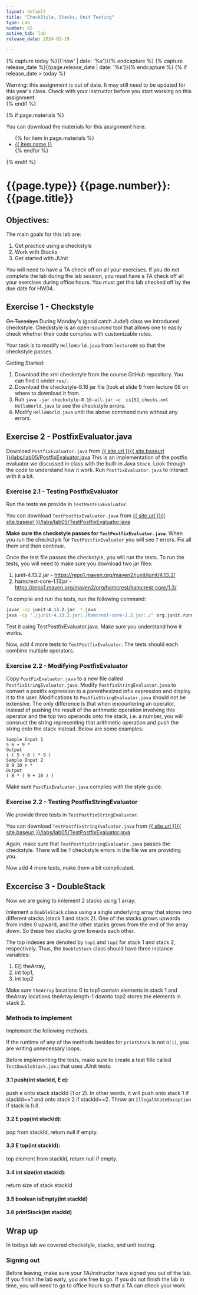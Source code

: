 ```yaml
---
layout: default
title: "CheckStyle, Stacks, Unit Testing"
type: Lab
number: 05
active_tab: lab
release_date: 2024-02-19

---
```


<!-- Check whether the assignment is ready to release -->
{% capture today %}{{'now' | date: '%s'}}{% endcapture %}
{% capture release_date %}{{page.release_date | date: '%s'}}{% endcapture %}
{% if release_date > today %} 
<div class="alert alert-danger">
Warning: this assignment is out of date.  It may still need to be updated for this year's class.  Check with your instructor before you start working on this assignment.
</div>
{% endif %}
<!-- End of check whether the assignment is up to date -->


<!-- Check whether the assignment is up to date -->
<!--{% capture this_year %}{{'now' | date: '%Y'}}{% endcapture %}
{% capture due_year %}{{page.due_date | date: '%Y'}}{% endcapture %}
{% if this_year != due_year %} 
<div class="alert alert-danger">
Warning: this assignment is out of date.  It may still need to be updated for this year's class.  Check with your instructor before you start working on this assignment.
</div>
{% endif %}-->
<!-- End of check whether the assignment is up to date -->



{% if page.materials %}
<div class="alert alert-info">
You can download the materials for this assignment here:
<ul>
{% for item in page.materials %}
<li><a href="{{item.url}}">{{ item.name }}</a></li>
{% endfor %}
</ul>

</div>
{% endif %}





{{page.type}} {{page.number}}: {{page.title}}
=============================================================


## Objectives:

The main goals for this lab are:
1. Get practice using a checkstyle
1. Work with Stacks
1. Get started with JUnit

You will need to have a TA check off on all your exercises.
If you do not complete the lab during the lab session, you
must have a TA check off all your exercises during office hours.
You must get this lab checked off by the due date for HW04.

## Exercise 1 - Checkstyle

<s>On Tuesdays</s> During Monday's (good catch Jude!) class we introduced checkstyle. Checkstyle is an open-sourced tool that 
allows one to easily check whether their code complies with customizable rules.

Your task is to modify `HelloWorld.java` from `lecture08` so that the checkstyle passes.

Getting Started:
1. Download the xml checkstyle from the course GitHub repository. You can find it under `res/`.
1. Download the checkstyle-8.16 jar file (look at slide 9 from lecture 08 on where to download it from.
1. Run 
	```java -jar checkstyle-8.16-all.jar –c  cs151_checks.xml HelloWorld.java```
to see the checkstyle errors.
1. Modify `HelloWorld.java` until the above command runs without any errors.

## Exercise 2 - PostfixEvaluator.java

Download `PostfixEvaluator.java` from 
<a href="{{ site.url }}{{ site.baseurl }}/labs/lab05/PostfixEvaluator.java">{{ site.url }}{{ site.baseurl }}/labs/lab05/PostfixEvaluator.java</a>
This is an implementation of the postfix evaluator we discussed in class with the built-in Java `Stack`.
Look through the code to understand how it work. Run `PostfixEvaluator.java` to interact with it a bit.

### Exercise 2.1 - Testing PostfixEvaluator
Run the tests we provide in `TestPostFixEvaluator`.

You can download `TestPostfixEvaluator.java` from 
<a href="{{ site.url }}{{ site.baseurl }}/labs/lab05/TestPostfixEvaluator.java">{{ site.url }}{{ site.baseurl }}/labs/lab05/TestPostfixEvaluator.java</a>

**Make sure the checkstyle passes for `TestPostfixEvaluator.java`**.
When you run the checkstyle for `TestPostfixEvaluator` you will see `7` errors. Fix all them
and then continue.

Once the test file passes the checkstyle, you will run the tests. To run the tests,
you will need to make sure you download two jar files:
1. junit-4.13.2.jar - https://repo1.maven.org/maven2/junit/junit/4.13.2/
1. hamcrest-core-1.13jar - https://repo1.maven.org/maven2/org/hamcrest/hamcrest-core/1.3/

To compile and run the tests, run the following command:

```bash
javac -cp junit-4.13.2.jar  *.java
java -cp "./junit-4.13.2.jar:./hamcrest-core-1.3.jar:./" org.junit.runner.JUnitCore TestPostfixEvaluator
```

Test it using TestPostfixEvaluator.java. Make sure you understand how it works.

Now, add 4 more tests to `TestPostfixEvaluator`. The tests should each combine multiple operators.

### Exercise 2.2 - Modifying PostfixEvaluator

Copy `PostFixEvaluator.java` to a new file called `PostfixStringEvaluator.java`.
Modify `PostfixStringEvaluator.java` to convert a postfix expression to a parenthesized infix 
expression and display it to the user. Modifications to `PostfixStringEvaluator.java` should not be
extensive. The only difference is that when encountering an operator, instead of pushing the
result of the arithmetic operation involving this operator and the top two operands onto the
stack, i.e. a number, you will consruct the string representing that arithmetic operation and
push the string onto the stack instead. Below are some examples:

```
Sample Input 1
5 6 + 9 *
Output
( ( 5 + 6 ) * 9 )
Sample Input 2
8 9 10 + *
Output
( 8 * ( 9 + 10 ) )
```

Make sure `PostFixEvaluator.java` complies with the style guide.

### Exercise 2.2 - Testing PostfixStringEvaluator
We provide three tests in `TestPostfixStringEvaluator`. 

You can download `TestPostfixStringEvaluator.java` from 
<a href="{{ site.url }}{{ site.baseurl }}/labs/lab05/TestPostfixStringEvaluator.java">{{ site.url }}{{ site.baseurl }}/labs/lab05/TestPostfixEvaluator.java</a>

Again, make sure that `TestPostfixStringEvaluator.java` passes the checkstyle.
There will be `7` checkstyle errors in the file we are providing you.

Now add 4 more tests, make them a bit complicated.

## Excercise 3 - DoubleStack

Now we are going to imlement 2 stacks using 1 array.

Imlement a `DoubleStack` class using a single underlying array 
that stores two different stacks (stack 1 and stack 2).
One of the stacks grows upwards
from index 0 upward, and the other stacks grows from the end of the array down. So these two stacks
grow towards each other. 

The top indexes are denoted by `top1` and `top2` for stack 1 and
stack 2, respectively. Thus, the `DoubleStack` class should have three instance variables: 

1. E[] theArray, 
1. int top1,
1. int top2

Make sure `theArray` locations 0 to top1 contain elements in stack 1 and theArray locations
theArray.length-1 downto top2 stores the elements in stack 2.

### Methods to implement

Implement the following methods.

If the runtime of any of the methods besides for `printStack` is not
`O(1)`, you are writing unnecessary loops.

Before implementing the tests, make sure to create a test fille called `TestDoubleStack.java`
that uses JUnit tests.

#### 3.1 push(int stackId, E e): 
push e onto stack stackId (1 or 2). In other words, it
will push onto stack 1 if stackId==1 and onto stack 2 if stackId==2. Throw an
`IllegalStateException` if stack is full.

#### 3.2 E pop(int stackId): 
pop from stackId, return null if empty.

#### 3.3 E top(int stackId): 
top element from stackId, return null if empty.


#### 3.4  int size(int stackId): 
return size of stack stackId

#### 3.5  boolean isEmpty(int stackId)

#### 3.6  printStack(int stackId)

## Wrap up

In todays lab we covered checkstyle, stacks, and unit testing.

### Signing out
Before leaving, make sure your TA/instructor have signed you out of the lab. If you finish the lab early, you are free to go.
If you do not finish the lab in time, you will need to go to office hours so
that a TA can check your work.


